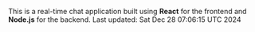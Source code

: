 This is a real-time chat application built using **React** for the frontend and **Node.js** for the backend.
Last updated: Sat Dec 28 07:06:15 UTC 2024
